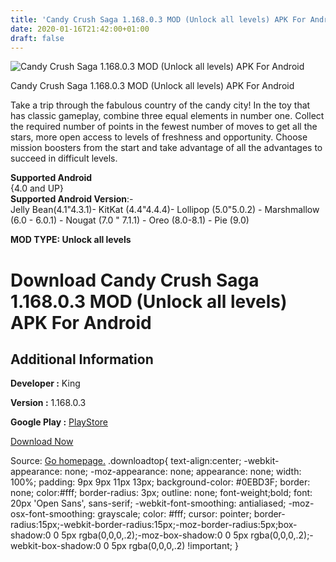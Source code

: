 ```yaml
---
title: 'Candy Crush Saga 1.168.0.3 MOD (Unlock all levels) APK For Android'
date: 2020-01-16T21:42:00+01:00
draft: false
---
```


![Candy Crush Saga 1.168.0.3 MOD (Unlock all levels) APK For Android](https://i1.wp.com/apkhome.net/wp-content/uploads/2020/01/Candy-Crush-Saga-1.168.0.3-MOD-Unlock-all-levels.png "Candy Crush Saga 1.168.0.3 MOD (Unlock all levels) APK For Android")

  

Candy Crush Saga 1.168.0.3 MOD (Unlock all levels) APK For Android

Take a trip through the fabulous country of the candy city! In the toy that has classic gameplay, combine three equal elements in number one. Collect the required number of points in the fewest number of moves to get all the stars, more open access to levels of freshness and opportunity. Choose mission boosters from the start and take advantage of all the advantages to succeed in difficult levels.

**Supported Android**  
{4.0 and UP}  
**Supported Android Version**:-  
Jelly Bean(4.1"4.3.1)- KitKat (4.4"4.4.4)- Lollipop (5.0"5.0.2) - Marshmallow (6.0 - 6.0.1) - Nougat (7.0 " 7.1.1) - Oreo (8.0-8.1) - Pie (9.0)

**MOD TYPE: Unlock all levels**

Download Candy Crush Saga 1.168.0.3 MOD (Unlock all levels) APK For Android
===========================================================================

Additional Information
----------------------

**Developer :** King

**Version :** 1.168.0.3

**Google Play :** [PlayStore](https://play.google.com/store/apps/details?id=com.king.candycrushsaga&hl=ru)

  

[Download Now](https://store4app.co/post/candy-crush-saga-1-168-0-3-mod-unlock-all-levels-apk-for-android_1579200707)

  
Source: [Go homepage.](https://store4app.co/post/candy-crush-saga-1-168-0-3-mod-unlock-all-levels-apk-for-android_1579200707) .downloadtop{ text-align:center; -webkit-appearance: none; -moz-appearance: none; appearance: none; width: 100%; padding: 9px 9px 11px 13px; background-color: #0EBD3F; border: none; color:#fff; border-radius: 3px; outline: none; font-weight;bold; font: 20px 'Open Sans', sans-serif; -webkit-font-smoothing: antialiased; -moz-osx-font-smoothing: grayscale; color: #fff; cursor: pointer; border-radius:15px;-webkit-border-radius:15px;-moz-border-radius:5px;box-shadow:0 0 5px rgba(0,0,0,.2);-moz-box-shadow:0 0 5px rgba(0,0,0,.2);-webkit-box-shadow:0 0 5px rgba(0,0,0,.2) !important; }